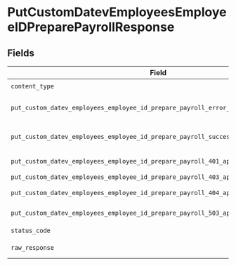 # PutCustomDatevEmployeesEmployeeIDPreparePayrollResponse


## Fields

| Field                                                                                                                                                                          | Type                                                                                                                                                                           | Required                                                                                                                                                                       | Description                                                                                                                                                                    |
| ------------------------------------------------------------------------------------------------------------------------------------------------------------------------------ | ------------------------------------------------------------------------------------------------------------------------------------------------------------------------------ | ------------------------------------------------------------------------------------------------------------------------------------------------------------------------------ | ------------------------------------------------------------------------------------------------------------------------------------------------------------------------------ |
| `content_type`                                                                                                                                                                 | *str*                                                                                                                                                                          | :heavy_check_mark:                                                                                                                                                             | HTTP response content type for this operation                                                                                                                                  |
| `put_custom_datev_employees_employee_id_prepare_payroll_error_response`                                                                                                        | [Optional[shared.PutCustomDatevEmployeesEmployeeIDPreparePayrollErrorResponse]](../../models/shared/putcustomdatevemployeesemployeeidpreparepayrollerrorresponse.md)           | :heavy_minus_sign:                                                                                                                                                             | PUT /custom/datev/employees/:employee_id/prepare-payroll Error response                                                                                                        |
| `put_custom_datev_employees_employee_id_prepare_payroll_successful_response`                                                                                                   | [Optional[shared.PutCustomDatevEmployeesEmployeeIDPreparePayrollSuccessfulResponse]](../../models/shared/putcustomdatevemployeesemployeeidpreparepayrollsuccessfulresponse.md) | :heavy_minus_sign:                                                                                                                                                             | PUT /custom/datev/employees/:employee_id/prepare-payroll Successful response                                                                                                   |
| `put_custom_datev_employees_employee_id_prepare_payroll_401_application_json_object`                                                                                           | [Optional[PutCustomDatevEmployeesEmployeeIDPreparePayroll401ApplicationJSON]](../../models/operations/putcustomdatevemployeesemployeeidpreparepayroll401applicationjson.md)    | :heavy_minus_sign:                                                                                                                                                             | Returned when the authentication header was invalid or missing.                                                                                                                |
| `put_custom_datev_employees_employee_id_prepare_payroll_403_application_json_object`                                                                                           | [Optional[PutCustomDatevEmployeesEmployeeIDPreparePayroll403ApplicationJSON]](../../models/operations/putcustomdatevemployeesemployeeidpreparepayroll403applicationjson.md)    | :heavy_minus_sign:                                                                                                                                                             | Returned when the passed integration is inactive.                                                                                                                              |
| `put_custom_datev_employees_employee_id_prepare_payroll_404_application_json_object`                                                                                           | [Optional[PutCustomDatevEmployeesEmployeeIDPreparePayroll404ApplicationJSON]](../../models/operations/putcustomdatevemployeesemployeeidpreparepayroll404applicationjson.md)    | :heavy_minus_sign:                                                                                                                                                             | Returned when a requested resource is not found.                                                                                                                               |
| `put_custom_datev_employees_employee_id_prepare_payroll_503_application_json_object`                                                                                           | [Optional[PutCustomDatevEmployeesEmployeeIDPreparePayroll503ApplicationJSON]](../../models/operations/putcustomdatevemployeesemployeeidpreparepayroll503applicationjson.md)    | :heavy_minus_sign:                                                                                                                                                             | Returned when no sync has finished successfully yet                                                                                                                            |
| `status_code`                                                                                                                                                                  | *int*                                                                                                                                                                          | :heavy_check_mark:                                                                                                                                                             | HTTP response status code for this operation                                                                                                                                   |
| `raw_response`                                                                                                                                                                 | [requests.Response](https://requests.readthedocs.io/en/latest/api/#requests.Response)                                                                                          | :heavy_minus_sign:                                                                                                                                                             | Raw HTTP response; suitable for custom response parsing                                                                                                                        |